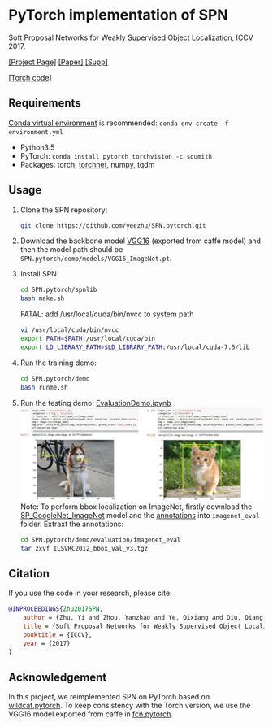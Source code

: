# PyTorch implementation of SPN

Soft Proposal Networks for Weakly Supervised Object Localization, ICCV 2017.

[[Project Page]](http://yzhu.work/spn) [[Paper]](https://arxiv.org/pdf/1709.01829) [[Supp]](http://yzhu.work/pdffiles/SPN_Supp.pdf) 

[[Torch code]](https://github.com/ZhouYanzhao/SPN)  

## Requirements
[Conda virtual environment](https://conda.io/docs/user-guide/tasks/manage-environments.html) is recommended: `conda env create -f environment.yml`

* Python3.5
* PyTorch: `conda install pytorch torchvision -c soumith`
* Packages: torch, [torchnet](https://github.com/pytorch/tnt), numpy, tqdm 

## Usage
1. Clone the SPN repository: 
    ```bash
    git clone https://github.com/yeezhu/SPN.pytorch.git
    ```
2. Download the backbone model [VGG16](http://drive.google.com/uc?id=0B9P1L--7Wd2vLTJZMXpIRkVVRFk) (exported from caffe model) and then the model path should be `SPN.pytorch/demo/models/VGG16_ImageNet.pt`.

3. Install SPN: 
    ```bash
    cd SPN.pytorch/spnlib
    bash make.sh
    ```
    FATAL: add /usr/local/cuda/bin/nvcc to system path
    ``` bash 
    vi /usr/local/cuda/bin/nvcc
    export PATH=$PATH:/usr/local/cuda/bin
    export LD_LIBRARY_PATH=$LD_LIBRARY_PATH:/usr/local/cuda-7.5/lib
    ```

4. Run the training demo: 
    ```bash
    cd SPN.pytorch/demo
    bash runme.sh
    ```

5. Run the testing demo: [EvaluationDemo.ipynb](demo/EvaluationDemo.ipynb)
    ![Figure](vis.png)
    Note: To perform bbox localization on ImageNet, firstly download the [SP_GoogleNet_ImageNet](https://1drv.ms/u/s!AvBFM3T6JM8WhmRqYC3nyBeagbsJ) model and the [annotations](http://www.image-net.org/challenges/LSVRC/2012/nnoupb/ILSVRC2012_bbox_val_v3.tgz) into `imagenet_eval` folder. Extraxt the annotations:
    ```bash
    cd SPN.pytorch/demo/evaluation/imagenet_eval
    tar zxvf ILSVRC2012_bbox_val_v3.tgz    
    ```

## Citation 
If you use the code in your research, please cite:
```bibtex
@INPROCEEDINGS{Zhu2017SPN,
    author = {Zhu, Yi and Zhou, Yanzhao and Ye, Qixiang and Qiu, Qiang and Jiao, Jianbin},
    title = {Soft Proposal Networks for Weakly Supervised Object Localization},
    booktitle = {ICCV},
    year = {2017}
}
```

## Acknowledgement
In this project, we reimplemented SPN on PyTorch based on [wildcat.pytorch](https://github.com/durandtibo/wildcat.pytorch). To keep consistency with the Torch version, we use the VGG16 model exported from caffe in [fcn.pytorch](https://github.com/wkentaro/pytorch-fcn).
